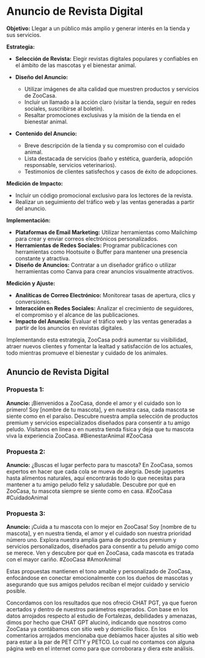 # Anuncio de Revista Digital

**Objetivo:** Llegar a un público más amplio y generar interés en la tienda y sus servicios.

**Estrategia:**
- **Selección de Revista:** Elegir revistas digitales populares y confiables en el ámbito de las mascotas y el bienestar animal.

- **Diseño del Anuncio:**
  - Utilizar imágenes de alta calidad que muestren productos y servicios de ZooCasa.
  - Incluir un llamado a la acción claro (visitar la tienda, seguir en redes sociales, suscribirse al boletín).
  - Resaltar promociones exclusivas y la misión de la tienda en el bienestar animal.

- **Contenido del Anuncio:**
  - Breve descripción de la tienda y su compromiso con el cuidado animal.
  - Lista destacada de servicios (baño y estética, guardería, adopción responsable, servicios veterinarios).
  - Testimonios de clientes satisfechos y casos de éxito de adopciones.

**Medición de Impacto:**
- Incluir un código promocional exclusivo para los lectores de la revista.
- Realizar un seguimiento del tráfico web y las ventas generadas a partir del anuncio.

**Implementación:**
- **Plataformas de Email Marketing:** Utilizar herramientas como Mailchimp para crear y enviar correos electrónicos personalizados.
- **Herramientas de Redes Sociales:** Programar publicaciones con herramientas como Hootsuite o Buffer para mantener una presencia constante y atractiva.
- **Diseño de Anuncios:** Contratar a un diseñador gráfico o utilizar herramientas como Canva para crear anuncios visualmente atractivos.

**Medición y Ajuste:**
- **Analíticas de Correo Electrónico:** Monitorear tasas de apertura, clics y conversiones.
- **Interacción en Redes Sociales:** Analizar el crecimiento de seguidores, el compromiso y el alcance de las publicaciones.
- **Impacto del Anuncio:** Evaluar el tráfico web y las ventas generadas a partir de los anuncios en revistas digitales.

Implementando esta estrategia, ZooCasa podrá aumentar su visibilidad, atraer nuevos clientes y fomentar la lealtad y satisfacción de los actuales, todo mientras promueve el bienestar y cuidado de los animales.

## Anuncio de Revista Digital

### Propuesta 1:

**Anuncio:**
¡Bienvenidos a ZooCasa, donde el amor y el cuidado son lo primero! Soy [nombre de tu mascota], y en nuestra casa, cada mascota se siente como en el paraíso. Descubre nuestra amplia selección de productos premium y servicios especializados diseñados para consentir a tu amigo peludo. Visítanos en línea o en nuestra tienda física y deja que tu mascota viva la experiencia ZooCasa. #BienestarAnimal #ZooCasa

### Propuesta 2:

**Anuncio:**
¿Buscas el lugar perfecto para tu mascota? En ZooCasa, somos expertos en hacer que cada cola se mueva de alegría. Desde juguetes hasta alimentos naturales, aquí encontrarás todo lo que necesitas para mantener a tu amigo peludo feliz y saludable. Descubre por qué en ZooCasa, tu mascota siempre se siente como en casa. #ZooCasa #CuidadoAnimal

### Propuesta 3:

**Anuncio:**
¡Cuida a tu mascota con lo mejor en ZooCasa! Soy [nombre de tu mascota], y en nuestra tienda, el amor y el cuidado son nuestra prioridad número uno. Explora nuestra amplia gama de productos premium y servicios personalizados, diseñados para consentir a tu peludo amigo como se merece. Ven y descubre por qué en ZooCasa, cada mascota es tratada con el mayor cariño. #ZooCasa #AmorAnimal

Estas propuestas mantienen el tono amable y personalizado de ZooCasa, enfocándose en conectar emocionalmente con los dueños de mascotas y asegurando que sus amigos peludos reciban el mejor cuidado y servicio posible.

Concordamos con los resultados que nos ofreció CHAT PGT, ya que fueron acertados y dentro de nuestros parámetros esperados. Con base en los datos arrojados respecto al estudio de Fortalezas, debilidades y amenazas, dimos por hecho que CHAT GPT alucinó, indicando que nosotros como ZooCasa ya contábamos con sitio web y domicilio físico. En los comentarios arrojados mencionaba que debíamos hacer ajustes al sitio web para estar a la par de PET CITY y PETCO. Lo cual no contamos con alguna página web en el internet como para que corroborara y diera este análisis.
